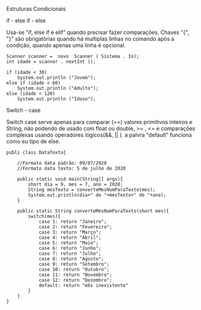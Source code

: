 Estruturas Condicionais

if - else if - else

Usa-se "if, else if e elif" quando precisar fazer comparações. Chaves "{", "}" são obrigatórias quando há multiplas linhas no comando após a condição, quando apenas uma linha é opcional.

    Scanner scanner =  novo  Scanner ( Sistema . In);
    int idade = scanner . nextInt ();

    if (idade < 30)
        System.out.println ("Jovem");
    else if (idade < 60)
        System.out.println ("Adulto");
    else (idade < 120)
        System.out.println ("Idoso");


Switch - case

Switch case serve apenas para comparar (==) valores primitivos inteiros e String, não podendo de usado com float ou double, >= , <= e comparações complexas usando operadores lógicos(&&, || ). a palvra "default" funciona como eu tipo de else.

    publi class DataTexto{

        //Formato data padrão: 09/07/2020
        //Formato data texto: 5 de julho de 2020
        
        public static void main(String[] args){
            short dia = 9, mes = 7, ano = 2020;
            String mesTexto = converteMesNumParaTexto(mes);
            System.out.println(dia+" de "+mesTexto+" de "+ano);
        }    

        public static String converteMesNumParaTexto(short mes){
            switch(mes){
                case 1: return "Janeiro";
                case 2: return "Fevereiro";
                case 3: return "Março";
                case 4: return "Abril";
                case 5: return "Maio";
                case 6: return "Junho";
                case 7: return "Julho";
                case 8: return "Agosto";
                case 9: return "Setembro";
                case 10: return "Outubro";
                case 11: return "Novembro";
                case 12: return "Dezembro";
                default: return "mês inexistente"
            }
        }
    }